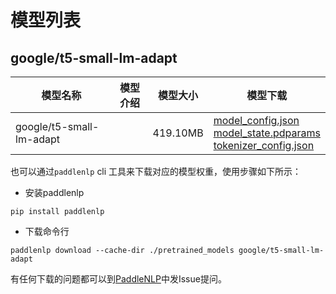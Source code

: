 #  模型列表

## google/t5-small-lm-adapt

| 模型名称 | 模型介绍 | 模型大小  | 模型下载 |
| --- | --- | --- | --- |
|google/t5-small-lm-adapt|  | 419.10MB | [model_config.json](https://bj.bcebos.com/paddlenlp/models/community/google/t5-small-lm-adapt/model_config.json)<br>[model_state.pdparams](https://bj.bcebos.com/paddlenlp/models/community/google/t5-small-lm-adapt/model_state.pdparams)<br>[tokenizer_config.json](https://bj.bcebos.com/paddlenlp/models/community/google/t5-small-lm-adapt/tokenizer_config.json) |

也可以通过`paddlenlp` cli 工具来下载对应的模型权重，使用步骤如下所示：

* 安装paddlenlp

```shell
pip install paddlenlp
```

* 下载命令行

```shell
paddlenlp download --cache-dir ./pretrained_models google/t5-small-lm-adapt
```

有任何下载的问题都可以到[PaddleNLP](https://github.com/PaddlePaddle/PaddleNLP)中发Issue提问。